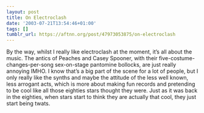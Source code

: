 ```yaml
---
layout: post
title: On Electroclash
date: '2003-07-21T13:54:46+01:00'
tags: []
tumblr_url: https://aftnn.org/post/47973053875/on-electroclash
---
```

<p>By the way, whilst I really like electroclash at the moment, it&rsquo;s all about the music. The antics of Peaches and Casey Spooner, with their five-costume-changes-per-song sex-on-stage pantomine bollocks, are just really annoying IMHO. I know that&rsquo;s a big part of the scene for a lot of people, but I only really like the synths and maybe the attitude of the less well known, less arrogant acts, which is more about making fun records and pretending to be cool like all those eighties stars thought they were. Just as it was back in the eighties, when stars start to think they are actually that cool, they just start being twats.</p>
